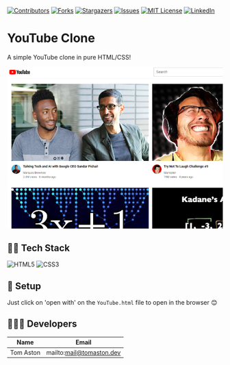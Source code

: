 [![Contributors][contributors-shield]][contributors-url]
[![Forks][forks-shield]][forks-url]
[![Stargazers][stars-shield]][stars-url]
[![Issues][issues-shield]][issues-url]
[![MIT License][license-shield]][license-url]
[![LinkedIn][linkedin-shield]][linkedin-url]

# YouTube Clone

A simple YouTube clone in pure HTML/CSS!

![youtube](./images/youtube.png)

## 🧑‍💻 Tech Stack

![HTML5]
![CSS3]


## 🔧 Setup

Just click on 'open with' on the ```YouTube.html``` file to open in the browser 😊

## 🧑‍🤝‍🧑 Developers 

| Name           | Email                      |
| -------------- | -------------------------- |
| Tom Aston      | mailto:mail@tomaston.dev     |

<!-- MARKDOWN LINKS & IMAGES -->
<!-- https://www.markdownguide.org/basic-syntax/#reference-style-links -->
[contributors-shield]: https://img.shields.io/github/contributors/TomAston1996/YouTubeClone.svg?style=for-the-badge
[contributors-url]: https://github.com/TomAston1996/YouTubeClone/graphs/contributors
[forks-shield]: https://img.shields.io/github/forks/TomAston1996/YouTubeClone.svg?style=for-the-badge
[forks-url]: https://github.com/TomAston1996/YouTubeClone/network/members
[stars-shield]: https://img.shields.io/github/stars/TomAston1996/YouTubeClone.svg?style=for-the-badge
[stars-url]: https://github.com/TomAston1996/YouTubeClone/stargazers
[issues-shield]: https://img.shields.io/github/issues/TomAston1996/YouTubeClone.svg?style=for-the-badge
[issues-url]: https://github.com/TomAston1996/YouTubeClone/issues
[license-shield]: https://img.shields.io/github/license/TomAston1996/YouTubeClone.svg?style=for-the-badge
[license-url]: https://github.com/TomAston1996/YouTubeClone/blob/master/LICENSE.txt
[linkedin-shield]: https://img.shields.io/badge/-LinkedIn-black.svg?style=for-the-badge&logo=linkedin&colorB=555
[linkedin-url]: https://linkedin.com/in/tomaston96
[React.js]: https://img.shields.io/badge/React-20232A?style=for-the-badge&logo=react&logoColor=61DAFB
[React-url]: https://reactjs.org/
[TypeScript]: https://img.shields.io/badge/typescript-%23007ACC.svg?style=for-the-badge&logo=typescript&logoColor=white
[Redux]: https://img.shields.io/badge/redux-%23593d88.svg?style=for-the-badge&logo=redux&logoColor=white
[Chart.js]: https://img.shields.io/badge/chart.js-F5788D.svg?style=for-the-badge&logo=chart.js&logoColor=white
[Bootstrap]: https://img.shields.io/badge/bootstrap-%238511FA.svg?style=for-the-badge&logo=bootstrap&logoColor=white
[NodeJS]: https://img.shields.io/badge/node.js-6DA55F?style=for-the-badge&logo=node.js&logoColor=white
[HTML5]: https://img.shields.io/badge/html5-%23E34F26.svg?style=for-the-badge&logo=html5&logoColor=white
[CSS3]: https://img.shields.io/badge/css3-%231572B6.svg?style=for-the-badge&logo=css3&logoColor=white
